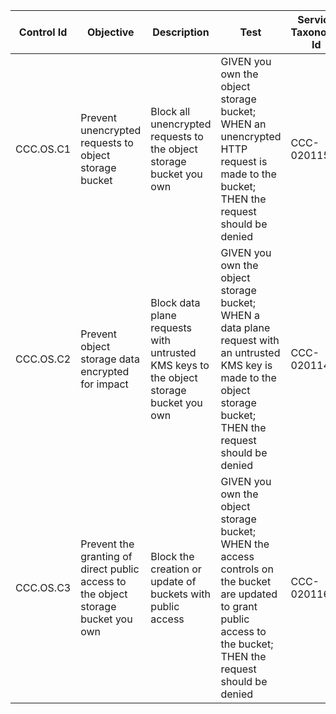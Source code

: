 | Control Id | Objective                                                                         | Description                                                                            | Test                                                                                                                                                                 | Service Taxonomy Id | NIST CSF | MITRE ATT&CK Mitigations                             | Threats   |
| ---------- | --------------------------------------------------------------------------------- | -------------------------------------------------------------------------------------- | -------------------------------------------------------------------------------------------------------------------------------------------------------------------- | ------------------- | -------- | ---------------------------------------------------- | --------- |
| CCC.OS.C1  | Prevent unencrypted requests to object storage bucket                             | Block all unencrypted requests to the object storage bucket you own                    | GIVEN you own the object storage bucket; WHEN an unencrypted HTTP request is made to the bucket; THEN the request should be denied                                   | CCC-020115          | Protect  | [M1041](https://attack.mitre.org/mitigations/M1041)  | CCC.OS.T1 |
| CCC.OS.C2  | Prevent object storage data encrypted for impact                                  | Block data plane requests with untrusted KMS keys to the object storage bucket you own | GIVEN you own the object storage bucket; WHEN a data plane request with an untrusted KMS key is made to the object storage bucket; THEN the request should be denied | CCC-020114          | Protect  | None                                                 | CCC.OS.T2 |
| CCC.OS.C3  | Prevent the granting of direct public access to the object storage bucket you own | Block the creation or update of buckets with public access                             | GIVEN you own the object storage bucket; WHEN the access controls on the bucket are updated to grant public access to the bucket; THEN the request should be denied  | CCC-020116          | Protect  | [M1022](https://attack.mitre.org/mitigations/M1022/) | CCC.OS.T3 |
